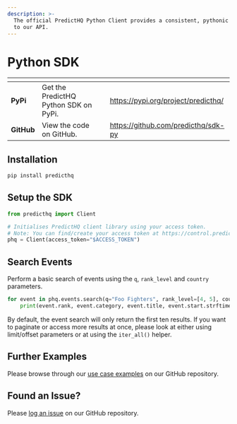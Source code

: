 ```yaml
---
description: >-
  The official PredictHQ Python Client provides a consistent, pythonic interface
  to our API.
---
```


# Python SDK

<table data-view="cards"><thead><tr><th></th><th data-hidden></th><th data-hidden></th><th data-hidden data-card-target data-type="content-ref"></th></tr></thead><tbody><tr><td><strong>PyPi</strong></td><td>Get the PredictHQ Python SDK on PyPi.</td><td></td><td><a href="https://pypi.org/project/predicthq/">https://pypi.org/project/predicthq/</a></td></tr><tr><td><strong>GitHub</strong></td><td>View the code on GitHub.</td><td></td><td><a href="https://github.com/predicthq/sdk-py">https://github.com/predicthq/sdk-py</a></td></tr></tbody></table>

## Installation

```bash
pip install predicthq
```

## Setup the SDK

```python
from predicthq import Client

# Initialises PredictHQ client library using your access token.
# Note: You can find/create your access token at https://control.predicthq.com/clients
phq = Client(access_token="$ACCESS_TOKEN")
```

## Search Events

Perform a basic search of events using the `q`, `rank_level` and `country` parameters.

```python
for event in phq.events.search(q="Foo Fighters", rank_level=[4, 5], country='US'):
    print(event.rank, event.category, event.title, event.start.strftime('%Y-%m-%d'))
```

By default, the event search will only return the first ten results. If you want to paginate or access more results at once, please look at either using limit/offset parameters or at using the `iter_all()` helper.

## Further Examples

Please browse through our [use case examples](https://github.com/predicthq/sdk-py/tree/master/usecases) on our GitHub repository.

## Found an Issue?

Please [log an issue](https://github.com/predicthq/sdk-py/issues/new) on our GitHub repository.
